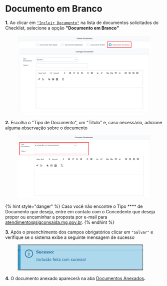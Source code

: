 # Documento em Branco

**1.** Ao clicar em [`"Incluir Documento"`](broken-reference) na lista de documentos solicitados do Checklist, selecione a opção **"Documento em Branco"**

<figure><img src="../../../.gitbook/assets/image (201).png" alt=""><figcaption></figcaption></figure>

**2.** Escolha o "Tipo de Documento", um "Título" e, caso necessário, adicione alguma observação sobre o documento&#x20;

<figure><img src="../../../.gitbook/assets/image (242) (1).png" alt=""><figcaption></figcaption></figure>

{% hint style="danger" %}
Caso você não encontre o Tipo **** de Documento que deseja, entre em contato com o Concedente que deseja propor ou encaminhar a proposta por e-mail para atendimento@sigconsaida.mg.gov.br.
{% endhint %}

**3.** Após o preenchimento dos campos obrigatórios clicar em `"Salvar"` e verifique se o sistema exibe a seguinte mensagem de sucesso

<figure><img src="../../../.gitbook/assets/image (266).png" alt=""><figcaption></figcaption></figure>

**4.** O documento anexado aparecerá na aba [Documentos Anexados](../)**.**
